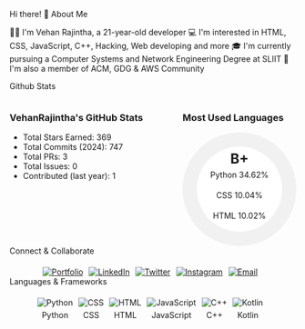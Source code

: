 Hi there! 👋
About Me

🙋‍♂️ I'm Vehan Rajintha, a 21-year-old developer
💻 I'm interested in HTML, CSS, JavaScript, C++, Hacking, Web developing and more
🎓 I'm currently pursuing a Computer Systems and Network Engineering Degree at SLIIT
🌱 I'm also a member of ACM, GDG & AWS Community

Github Stats
<div style="display: flex; justify-content: space-between;">
  <div>
    <h3>VehanRajintha's GitHub Stats</h3>
    <ul>
      <li>Total Stars Earned: 369</li>
      <li>Total Commits (2024): 747</li>
      <li>Total PRs: 3</li>
      <li>Total Issues: 0</li>
      <li>Contributed (last year): 1</li>
    </ul>
  </div>
  <div>
    <h3>Most Used Languages</h3>
    <div style="width: 200px; height: 200px; background-color: #f1f1f1; border-radius: 50%; display: flex; justify-content: center; align-items: center;">
      <div style="width: 150px; height: 150px; background-color: #fff; border-radius: 50%; display: flex; flex-direction: column; justify-content: center; align-items: center;">
        <p style="font-size: 24px; font-weight: bold; margin: 0;">B+</p>
        <p style="font-size: 14px; margin-top: 5px;">Python 34.62%</p>
        <p style="font-size: 14px; margin-top: 5px;">CSS 10.04%</p>
        <p style="font-size: 14px; margin-top: 5px;">HTML 10.02%</p>
      </div>
    </div>
  </div>
</div>
Connect & Collaborate
<div style="display: flex; justify-content: center; margin-top: 20px;">
  <a href="https://portfolio.com/vehanrajintha" target="_blank"><img src="https://via.placeholder.com/50" alt="Portfolio" style="margin-right: 10px;"></a>
  <a href="https://www.linkedin.com/in/vehanrajintha" target="_blank"><img src="https://via.placeholder.com/50" alt="LinkedIn" style="margin-right: 10px;"></a>
  <a href="https://twitter.com/vehanrajintha" target="_blank"><img src="https://via.placeholder.com/50" alt="Twitter" style="margin-right: 10px;"></a>
  <a href="https://www.instagram.com/vehanrajintha" target="_blank"><img src="https://via.placeholder.com/50" alt="Instagram" style="margin-right: 10px;"></a>
  <a href="mailto:vehanrajintha@example.com"><img src="https://via.placeholder.com/50" alt="Email" style="margin-right: 10px;"></a>
</div>
Languages & Frameworks
<div style="display: flex; justify-content: center; margin-top: 20px;">
  <div style="margin-right: 10px;">
    <img src="https://via.placeholder.com/50" alt="Python" title="Python">
    <p style="text-align: center; margin-top: 5px;">Python</p>
  </div>
  <div style="margin-right: 10px;">
    <img src="https://via.placeholder.com/50" alt="CSS" title="CSS">
    <p style="text-align: center; margin-top: 5px;">CSS</p>
  </div>
  <div style="margin-right: 10px;">
    <img src="https://via.placeholder.com/50" alt="HTML" title="HTML">
    <p style="text-align: center; margin-top: 5px;">HTML</p>
  </div>
  <div style="margin-right: 10px;">
    <img src="https://via.placeholder.com/50" alt="JavaScript" title="JavaScript">
    <p style="text-align: center; margin-top: 5px;">JavaScript</p>
  </div>
  <div style="margin-right: 10px;">
    <img src="https://via.placeholder.com/50" alt="C++" title="C++">
    <p style="text-align: center; margin-top: 5px;">C++</p>
  </div>
  <div style="margin-right: 10px;">
    <img src="https://via.placeholder.com/50" alt="Kotlin" title="Kotlin">
    <p style="text-align: center; margin-top: 5px;">Kotlin</p>
  </div>
</div>
